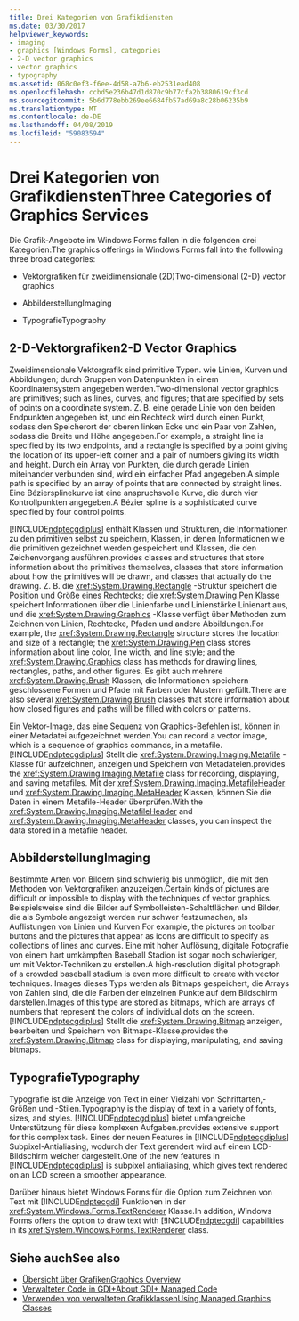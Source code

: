 ```yaml
---
title: Drei Kategorien von Grafikdiensten
ms.date: 03/30/2017
helpviewer_keywords:
- imaging
- graphics [Windows Forms], categories
- 2-D vector graphics
- vector graphics
- typography
ms.assetid: 068c0ef3-f6ee-4d58-a7b6-eb2531ead408
ms.openlocfilehash: ccbd5e236b47d1d870c9b77cfa2b3880619cf3cd
ms.sourcegitcommit: 5b6d778ebb269ee6684fb57ad69a8c28b06235b9
ms.translationtype: MT
ms.contentlocale: de-DE
ms.lasthandoff: 04/08/2019
ms.locfileid: "59083594"
---
```

# <a name="three-categories-of-graphics-services"></a><span data-ttu-id="623cc-102">Drei Kategorien von Grafikdiensten</span><span class="sxs-lookup"><span data-stu-id="623cc-102">Three Categories of Graphics Services</span></span>
<span data-ttu-id="623cc-103">Die Grafik-Angebote im Windows Forms fallen in die folgenden drei Kategorien:</span><span class="sxs-lookup"><span data-stu-id="623cc-103">The graphics offerings in Windows Forms fall into the following three broad categories:</span></span>  
  
-   <span data-ttu-id="623cc-104">Vektorgrafiken für zweidimensionale (2D)</span><span class="sxs-lookup"><span data-stu-id="623cc-104">Two-dimensional (2-D) vector graphics</span></span>  
  
-   <span data-ttu-id="623cc-105">Abbilderstellung</span><span class="sxs-lookup"><span data-stu-id="623cc-105">Imaging</span></span>  
  
-   <span data-ttu-id="623cc-106">Typografie</span><span class="sxs-lookup"><span data-stu-id="623cc-106">Typography</span></span>  
  
## <a name="2-d-vector-graphics"></a><span data-ttu-id="623cc-107">2-D-Vektorgrafiken</span><span class="sxs-lookup"><span data-stu-id="623cc-107">2-D Vector Graphics</span></span>  
 <span data-ttu-id="623cc-108">Zweidimensionale Vektorgrafik sind primitive Typen. wie Linien, Kurven und Abbildungen; durch Gruppen von Datenpunkten in einem Koordinatensystem angegeben werden.</span><span class="sxs-lookup"><span data-stu-id="623cc-108">Two-dimensional vector graphics are primitives; such as lines, curves, and figures; that are specified by sets of points on a coordinate system.</span></span> <span data-ttu-id="623cc-109">Z. B. eine gerade Linie von den beiden Endpunkten angegeben ist, und ein Rechteck wird durch einen Punkt, sodass den Speicherort der oberen linken Ecke und ein Paar von Zahlen, sodass die Breite und Höhe angegeben.</span><span class="sxs-lookup"><span data-stu-id="623cc-109">For example, a straight line is specified by its two endpoints, and a rectangle is specified by a point giving the location of its upper-left corner and a pair of numbers giving its width and height.</span></span> <span data-ttu-id="623cc-110">Durch ein Array von Punkten, die durch gerade Linien miteinander verbunden sind, wird ein einfacher Pfad angegeben.</span><span class="sxs-lookup"><span data-stu-id="623cc-110">A simple path is specified by an array of points that are connected by straight lines.</span></span> <span data-ttu-id="623cc-111">Eine Béziersplinekurve ist eine anspruchsvolle Kurve, die durch vier Kontrollpunkten angegeben.</span><span class="sxs-lookup"><span data-stu-id="623cc-111">A Bézier spline is a sophisticated curve specified by four control points.</span></span>  
  
 [!INCLUDE[ndptecgdiplus](../../../../includes/ndptecgdiplus-md.md)] <span data-ttu-id="623cc-112">enthält Klassen und Strukturen, die Informationen zu den primitiven selbst zu speichern, Klassen, in denen Informationen wie die primitiven gezeichnet werden gespeichert und Klassen, die den Zeichenvorgang ausführen.</span><span class="sxs-lookup"><span data-stu-id="623cc-112">provides classes and structures that store information about the primitives themselves, classes that store information about how the primitives will be drawn, and classes that actually do the drawing.</span></span> <span data-ttu-id="623cc-113">Z. B. die <xref:System.Drawing.Rectangle> -Struktur speichert die Position und Größe eines Rechtecks; die <xref:System.Drawing.Pen> Klasse speichert Informationen über die Linienfarbe und Linienstärke Linienart aus, und die <xref:System.Drawing.Graphics> -Klasse verfügt über Methoden zum Zeichnen von Linien, Rechtecke, Pfaden und andere Abbildungen.</span><span class="sxs-lookup"><span data-stu-id="623cc-113">For example, the <xref:System.Drawing.Rectangle> structure stores the location and size of a rectangle; the <xref:System.Drawing.Pen> class stores information about line color, line width, and line style; and the <xref:System.Drawing.Graphics> class has methods for drawing lines, rectangles, paths, and other figures.</span></span> <span data-ttu-id="623cc-114">Es gibt auch mehrere <xref:System.Drawing.Brush> Klassen, die Informationen speichern geschlossene Formen und Pfade mit Farben oder Mustern gefüllt.</span><span class="sxs-lookup"><span data-stu-id="623cc-114">There are also several <xref:System.Drawing.Brush> classes that store information about how closed figures and paths will be filled with colors or patterns.</span></span>  
  
 <span data-ttu-id="623cc-115">Ein Vektor-Image, das eine Sequenz von Graphics-Befehlen ist, können in einer Metadatei aufgezeichnet werden.</span><span class="sxs-lookup"><span data-stu-id="623cc-115">You can record a vector image, which is a sequence of graphics commands, in a metafile.</span></span> [!INCLUDE[ndptecgdiplus](../../../../includes/ndptecgdiplus-md.md)] <span data-ttu-id="623cc-116">Stellt die <xref:System.Drawing.Imaging.Metafile> -Klasse für aufzeichnen, anzeigen und Speichern von Metadateien.</span><span class="sxs-lookup"><span data-stu-id="623cc-116">provides the <xref:System.Drawing.Imaging.Metafile> class for recording, displaying, and saving metafiles.</span></span> <span data-ttu-id="623cc-117">Mit der <xref:System.Drawing.Imaging.MetafileHeader> und <xref:System.Drawing.Imaging.MetaHeader> Klassen, können Sie die Daten in einem Metafile-Header überprüfen.</span><span class="sxs-lookup"><span data-stu-id="623cc-117">With the <xref:System.Drawing.Imaging.MetafileHeader> and <xref:System.Drawing.Imaging.MetaHeader> classes, you can inspect the data stored in a metafile header.</span></span>  
  
## <a name="imaging"></a><span data-ttu-id="623cc-118">Abbilderstellung</span><span class="sxs-lookup"><span data-stu-id="623cc-118">Imaging</span></span>  
 <span data-ttu-id="623cc-119">Bestimmte Arten von Bildern sind schwierig bis unmöglich, die mit den Methoden von Vektorgrafiken anzuzeigen.</span><span class="sxs-lookup"><span data-stu-id="623cc-119">Certain kinds of pictures are difficult or impossible to display with the techniques of vector graphics.</span></span> <span data-ttu-id="623cc-120">Beispielsweise sind die Bilder auf Symbolleisten-Schaltflächen und Bilder, die als Symbole angezeigt werden nur schwer festzumachen, als Auflistungen von Linien und Kurven.</span><span class="sxs-lookup"><span data-stu-id="623cc-120">For example, the pictures on toolbar buttons and the pictures that appear as icons are difficult to specify as collections of lines and curves.</span></span> <span data-ttu-id="623cc-121">Eine mit hoher Auflösung, digitale Fotografie von einem hart umkämpften Baseball Stadion ist sogar noch schwieriger, um mit Vektor-Techniken zu erstellen.</span><span class="sxs-lookup"><span data-stu-id="623cc-121">A high-resolution digital photograph of a crowded baseball stadium is even more difficult to create with vector techniques.</span></span> <span data-ttu-id="623cc-122">Images dieses Typs werden als Bitmaps gespeichert, die Arrays von Zahlen sind, die die Farben der einzelnen Punkte auf dem Bildschirm darstellen.</span><span class="sxs-lookup"><span data-stu-id="623cc-122">Images of this type are stored as bitmaps, which are arrays of numbers that represent the colors of individual dots on the screen.</span></span> [!INCLUDE[ndptecgdiplus](../../../../includes/ndptecgdiplus-md.md)] <span data-ttu-id="623cc-123">Stellt die <xref:System.Drawing.Bitmap> anzeigen, bearbeiten und Speichern von Bitmaps-Klasse.</span><span class="sxs-lookup"><span data-stu-id="623cc-123">provides the <xref:System.Drawing.Bitmap> class for displaying, manipulating, and saving bitmaps.</span></span>  
  
## <a name="typography"></a><span data-ttu-id="623cc-124">Typografie</span><span class="sxs-lookup"><span data-stu-id="623cc-124">Typography</span></span>  
 <span data-ttu-id="623cc-125">Typografie ist die Anzeige von Text in einer Vielzahl von Schriftarten,-Größen und -Stilen.</span><span class="sxs-lookup"><span data-stu-id="623cc-125">Typography is the display of text in a variety of fonts, sizes, and styles.</span></span> [!INCLUDE[ndptecgdiplus](../../../../includes/ndptecgdiplus-md.md)] <span data-ttu-id="623cc-126">bietet umfangreiche Unterstützung für diese komplexen Aufgaben.</span><span class="sxs-lookup"><span data-stu-id="623cc-126">provides extensive support for this complex task.</span></span> <span data-ttu-id="623cc-127">Eines der neuen Features in [!INCLUDE[ndptecgdiplus](../../../../includes/ndptecgdiplus-md.md)] Subpixel-Antialiasing, wodurch der Text gerendert wird auf einem LCD-Bildschirm weicher dargestellt.</span><span class="sxs-lookup"><span data-stu-id="623cc-127">One of the new features in [!INCLUDE[ndptecgdiplus](../../../../includes/ndptecgdiplus-md.md)] is subpixel antialiasing, which gives text rendered on an LCD screen a smoother appearance.</span></span>  
  
 <span data-ttu-id="623cc-128">Darüber hinaus bietet Windows Forms für die Option zum Zeichnen von Text mit [!INCLUDE[ndptecgdi](../../../../includes/ndptecgdi-md.md)] Funktionen in der <xref:System.Windows.Forms.TextRenderer> Klasse.</span><span class="sxs-lookup"><span data-stu-id="623cc-128">In addition, Windows Forms offers the option to draw text with [!INCLUDE[ndptecgdi](../../../../includes/ndptecgdi-md.md)] capabilities in its <xref:System.Windows.Forms.TextRenderer> class.</span></span>  
  
## <a name="see-also"></a><span data-ttu-id="623cc-129">Siehe auch</span><span class="sxs-lookup"><span data-stu-id="623cc-129">See also</span></span>

- [<span data-ttu-id="623cc-130">Übersicht über Grafiken</span><span class="sxs-lookup"><span data-stu-id="623cc-130">Graphics Overview</span></span>](graphics-overview-windows-forms.md)
- [<span data-ttu-id="623cc-131">Verwalteter Code in GDI+</span><span class="sxs-lookup"><span data-stu-id="623cc-131">About GDI+ Managed Code</span></span>](about-gdi-managed-code.md)
- [<span data-ttu-id="623cc-132">Verwenden von verwalteten Grafikklassen</span><span class="sxs-lookup"><span data-stu-id="623cc-132">Using Managed Graphics Classes</span></span>](using-managed-graphics-classes.md)
